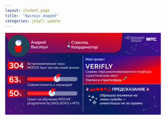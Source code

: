 ```yaml
---
layout: student_page
title:  "Выслоух Андрей"
categories: jekyll update
---
```

<img class="img-fluid" src="/img/posts/Выслоух Андрей.png" alt="moove-1">
